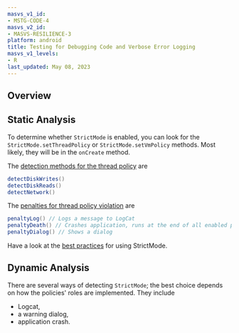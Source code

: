 ```yaml
---
masvs_v1_id:
- MSTG-CODE-4
masvs_v2_id:
- MASVS-RESILIENCE-3
platform: android
title: Testing for Debugging Code and Verbose Error Logging
masvs_v1_levels:
- R
last_updated: May 08, 2023
---
```


## Overview

## Static Analysis

To determine whether `StrictMode` is enabled, you can look for the `StrictMode.setThreadPolicy` or `StrictMode.setVmPolicy` methods. Most likely, they will be in the `onCreate` method.

The [detection methods for the thread policy](https://javabeat.net/strictmode-android-1/ "What is StrictMode in Android?") are

```java
detectDiskWrites()
detectDiskReads()
detectNetwork()
```

The [penalties for thread policy violation](https://javabeat.net/strictmode-android-1/ "What is StrictMode in Android?") are

```java
penaltyLog() // Logs a message to LogCat
penaltyDeath() // Crashes application, runs at the end of all enabled penalties
penaltyDialog() // Shows a dialog
```

Have a look at the [best practices](https://code.tutsplus.com/tutorials/android-best-practices-strictmode--mobile-7581 "Android Best Practices: StrictMode") for using StrictMode.

## Dynamic Analysis

There are several ways of detecting `StrictMode`; the best choice depends on how the policies' roles are implemented. They include

- Logcat,
- a warning dialog,
- application crash.
